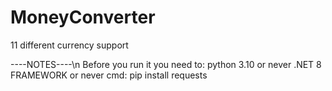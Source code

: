 # MoneyConverter
11 different currency support


----NOTES----\n
Before you run it you need to:
  python 3.10 or never
  .NET 8 FRAMEWORK or never 
  cmd:
    pip install requests
